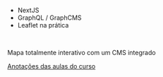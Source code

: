 
  - NextJS
  - GraphQL / GraphCMS
  - Leaflet na prática



<br />

<p>
 Mapa totalmente interativo com um CMS integrado
</p>


<a href="https://www.notion.so/diegononato/Curso-NextJS-GraphQL-GraphCMS-e-Leaflet-bb5cc86ac4104012a4956d7309fe51bb">Anotações das aulas do curso</a>
